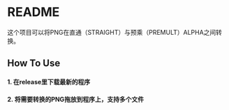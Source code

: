 # README
这个项目可以将PNG在直通（STRAIGHT）与预乘（PREMULT）ALPHA之间转换。
## How To Use
#### 1. 在release里下载最新的程序
#### 2. 将需要转换的PNG拖放到程序上，支持多个文件
